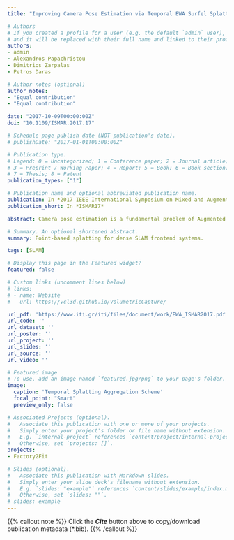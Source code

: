 ```yaml
---
title: "Improving Camera Pose Estimation via Temporal EWA Surfel Splatting"

# Authors
# If you created a profile for a user (e.g. the default `admin` user), write the username (folder name) here 
# and it will be replaced with their full name and linked to their profile.
authors:
- admin
- Alexandros Papachristou
- Dimitrios Zarpalas
- Petros Daras

# Author notes (optional)
author_notes:
- "Equal contribution"
- "Equal contribution"

date: "2017-10-09T00:00:00Z"
doi: "10.1109/ISMAR.2017.17"

# Schedule page publish date (NOT publication's date).
# publishDate: "2017-01-01T00:00:00Z"

# Publication type.
# Legend: 0 = Uncategorized; 1 = Conference paper; 2 = Journal article;
# 3 = Preprint / Working Paper; 4 = Report; 5 = Book; 6 = Book section;
# 7 = Thesis; 8 = Patent
publication_types: ["1"]

# Publication name and optional abbreviated publication name.
publication: In *2017 IEEE International Symposium on Mixed and Augmented Reality (ISMAR)*
publication_short: In *ISMAR17*

abstract: Camera pose estimation is a fundamental problem of Augmented Reality and 3D reconstruction systems. Recently, despite the new better performing direct methods being developed, state-of-the-art methods are still estimating erroneous poses due to sensor noise, environmental conditions and challenging trajectories. Adding a back-end mapping process, SLAM systems achieve better performance and are more robust, but require higher computational resources, limiting their applicability. Therefore, lighter solutions to improve the accuracy of pose estimates are required. In this work we demonstrate the effectiveness of lighter data structures, namely surface elements, and exploit the temporality of sensor data streams to accumulate moving camera frames and improve tracking. This representation allows us to splat a photometric and geometric model simultaneously and use it to improve the performance of dense RGB-D camera pose estimation methods. Exploiting Elliptical Weighted Average splatting to produce high quality photometric results also allows us to detect erroneous poses through a novel visual quality analysis process. We show evidence of the EWA temporal model's effectiveness in publicly available datasets and argue that point-based representations are a good candidate for building lighter systems that should be further explored.

# Summary. An optional shortened abstract.
summary: Point-based splatting for dense SLAM frontend systems.

tags: [SLAM]

# Display this page in the Featured widget?
featured: false

# Custom links (uncomment lines below)
# links:
# - name: Website
#   url: https://vcl3d.github.io/VolumetricCapture/

url_pdf: 'https://www.iti.gr/iti/files/document/work/EWA_ISMAR2017.pdf'
url_code: ''
url_dataset: ''
url_poster: ''
url_project: ''
url_slides: ''
url_source: ''
url_video: ''

# Featured image
# To use, add an image named `featured.jpg/png` to your page's folder. 
image:
  caption: 'Temporal Splatting Aggregation Scheme'
  focal_point: "Smart"
  preview_only: false

# Associated Projects (optional).
#   Associate this publication with one or more of your projects.
#   Simply enter your project's folder or file name without extension.
#   E.g. `internal-project` references `content/project/internal-project/index.md`.
#   Otherwise, set `projects: []`.
projects:
- Factory2Fit

# Slides (optional).
#   Associate this publication with Markdown slides.
#   Simply enter your slide deck's filename without extension.
#   E.g. `slides: "example"` references `content/slides/example/index.md`.
#   Otherwise, set `slides: ""`.
# slides: example
---
```


{{% callout note %}}
Click the ***Cite*** button above to copy/download publication metadata (*.bib).
{{% /callout %}}

<!-- 
{{% callout note %}}
Create your slides in Markdown - click the *Slides* button to check out the example.
{{% /callout %}}

Supplementary notes can be added here, including [code, math, and images](https://wowchemy.com/docs/writing-markdown-latex/). 
-->
